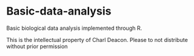 # Basic-data-analysis
Basic biological data analysis implemented through R.

This is the intellectual property of Charl Deacon. Please to not distribute without prior permission
